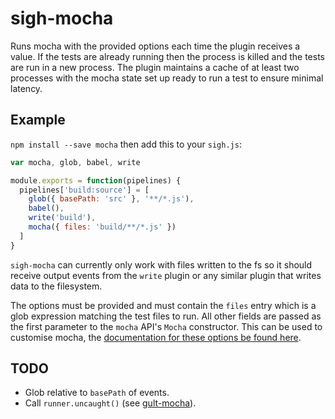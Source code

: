 # sigh-mocha

Runs mocha with the provided options each time the plugin receives a value. If the tests are already running then the process is killed and the tests are run in a new process. The plugin maintains a cache of at least two processes with the mocha state set up ready to run a test to ensure minimal latency.

## Example

`npm install --save mocha` then add this to your `sigh.js`:
```javascript
var mocha, glob, babel, write

module.exports = function(pipelines) {
  pipelines['build:source'] = [
    glob({ basePath: 'src' }, '**/*.js'),
    babel(),
    write('build'),
    mocha({ files: 'build/**/*.js' })
  ]
}
```

`sigh-mocha` can currently only work with files written to the fs so it should receive output events from the `write` plugin or any similar plugin that writes data to the filesystem.

The options must be provided and must contain the `files` entry which is a glob expression matching the test files to run. All other fields are passed as the first parameter to the `mocha` API's `Mocha` constructor. This can be used to customise mocha, the [documentation for these options be found here](https://github.com/mochajs/mocha/wiki/Using-mocha-programmatically).

## TODO

 * Glob relative to `basePath` of events.
 * Call `runner.uncaught()` (see [gult-mocha](https://github.com/sindresorhus/gulp-mocha/blob/master/index.js)).

